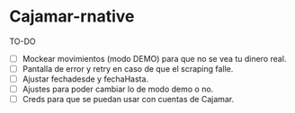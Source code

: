 # Cajamar-rnative
TO-DO
- [ ] Mockear movimientos (modo DEMO) para que no se vea tu dinero real.
- [ ] Pantalla de error y retry en caso de que el scraping falle.
- [ ] Ajustar fechadesde y fechaHasta.
- [ ] Ajustes para poder cambiar lo de modo demo o no.
- [ ] Creds para que se puedan usar con cuentas de Cajamar.
